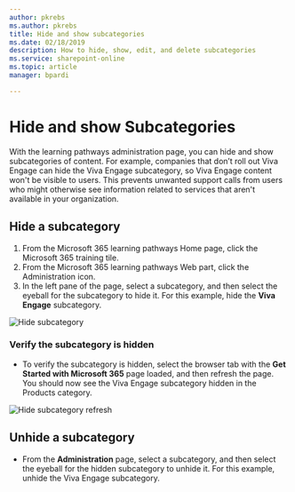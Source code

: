 ```yaml
---
author: pkrebs
ms.author: pkrebs
title: Hide and show subcategories
ms.date: 02/18/2019
description: How to hide, show, edit, and delete subcategories
ms.service: sharepoint-online
ms.topic: article
manager: bpardi

---
```


# Hide and show Subcategories

With the learning pathways administration page, you can hide and show subcategories of content. For example, companies that don’t roll out Viva Engage can hide the Viva Engage subcategory, so Viva Engage content won't be visible to users. This prevents unwanted support calls from users who might otherwise see information related to services that aren't available in your organization.

## Hide a subcategory 

1. From the Microsoft 365 learning pathways Home page, click the Microsoft 365 training tile.
2. From the Microsoft 365 learning pathways Web part, click the Administration icon. 
3. In the left pane of the page, select a subcategory, and then select the eyeball for the subcategory to hide it. For this example, hide the **Viva Engage** subcategory.  

![Hide subcategory](media/cg-hidesubcat.png)

### Verify the subcategory is hidden
- To verify the subcategory is hidden, select the browser tab with the **Get Started with Microsoft 365** page loaded, and then refresh the page. You should now see the Viva Engage subcategory hidden in the Products category. 

![Hide subcategory refresh](media/cg-hidesubcatrefresh.png)

## Unhide a subcategory 

- From the **Administration** page, select a subcategory, and then select the eyeball for the hidden subcategory to unhide it. For this example, unhide the Viva Engage subcategory.